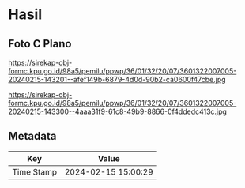 # Hasil

## Foto C Plano

https://sirekap-obj-formc.kpu.go.id/98a5/pemilu/ppwp/36/01/32/20/07/3601322007005-20240215-143201--afef149b-6879-4d0d-90b2-ca0600f47cbe.jpg

https://sirekap-obj-formc.kpu.go.id/98a5/pemilu/ppwp/36/01/32/20/07/3601322007005-20240215-143300--4aaa31f9-61c8-49b9-8866-0f4ddedc413c.jpg


## Metadata

| Key        | Value               |
| ---------- | ------------------- |
| Time Stamp | 2024-02-15 15:00:29 |



